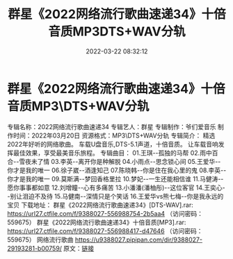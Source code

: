 ﻿---
title: 群星《2022网络流行歌曲速递34》十倍音质MP3DTS+WAV分轨
date: 2022-03-22 08:32:12
categories: 新碟专辑、稀有等精品
tags: 华语中文
---
# 群星《2022网络流行歌曲速递34》十倍音质MP3\DTS+WAV分轨

专辑名称：2022网络流行歌曲速递34
专辑艺人：群星
专辑制作：爷们爱音乐
制作时间：2022年03月20日
资源格式：MP3\DTS+WAV分轨
专辑简介：
精选2022年好听的网络歌曲。
车载U盘音乐,DTS-5.1声道，十倍音质。
让车载音响发挥最佳效果，享受最美音乐旅程。
专辑曲目：
01.王琪--孤独的马帮
02.雨中百合--雪夜未了情
03.李英--离开你是种解脱
04.小雨点--思念锁心间
05.王爱华--你才是我的唯一
06.徐子崴--酒逢知己
07.陈晓韩--你是住在我心里的鬼
08.李英--你才是我的唯一
09.莫斯满--梦回香格里拉
10.梦妃--一生还能相信谁
11.马健涛--愿你事事都如意
12.刘增瞳--心有多痛苦
13.小潘潘(潘柚彤)--这位客官
14.王奕心--别让泪迫不及待
15.马健南--深情只是个笑话
16.王爱华vs熊七梅--你是我永远的宝贝
下载地址：
群星《2022网络流行歌曲速递34》[DTS-WAV].rar: https://url27.ctfile.com/f/9388027-556988754-2b5aa4
（访问密码：559675）
群星《2022网络流行歌曲速递34》十倍音质[MP3].rar: https://url27.ctfile.com/f/9388027-556988417-d47646
（访问密码：559675）
网络流行歌曲
https://u9388027.pipipan.com/dir/9388027-29193281-b00759/
原文：[链接](https://blog.sina.com.cn/s/blog_1647c7e7601030wbp.html)
